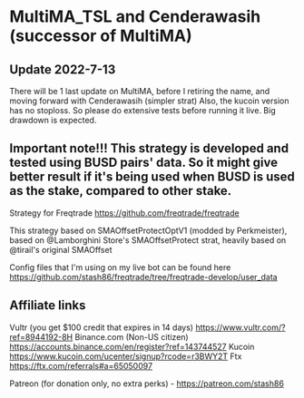 # MultiMA_TSL and Cenderawasih (successor of MultiMA)

## Update 2022-7-13
There will be 1 last update on MultiMA, before I retiring the name, and moving forward with Cenderawasih (simpler strat)
Also, the kucoin version has no stoploss. So please do extensive tests before running it live. Big drawdown is expected.

## Important note!!! This strategy is developed and tested using BUSD pairs' data. So it might give better result if it's being used when BUSD is used as the stake, compared to other stake.

Strategy for Freqtrade https://github.com/freqtrade/freqtrade

This strategy based on SMAOffsetProtectOptV1 (modded by Perkmeister), based on @Lamborghini Store's SMAOffsetProtect strat, heavily based on @tirail's original SMAOffset

Config files that I'm using on my live bot can be found here
https://github.com/stash86/freqtrade/tree/freqtrade-develop/user_data


## Affiliate links
Vultr (you get $100 credit that expires in 14 days) https://www.vultr.com/?ref=8944192-8H
Binance.com (Non-US citizen) https://accounts.binance.com/en/register?ref=143744527
Kucoin https://www.kucoin.com/ucenter/signup?rcode=r3BWY2T
Ftx https://ftx.com/referrals#a=65050097

Patreon (for donation only, no extra perks) - https://patreon.com/stash86